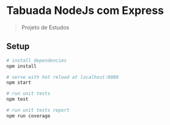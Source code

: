 # Tabuada NodeJs com Express

> Projeto de Estudos

## Setup

``` bash
# install dependencies
npm install

# serve with hot reload at localhost:8080
npm start

# run unit tests
npm test

# run unit tests report
npm run coverage

```
